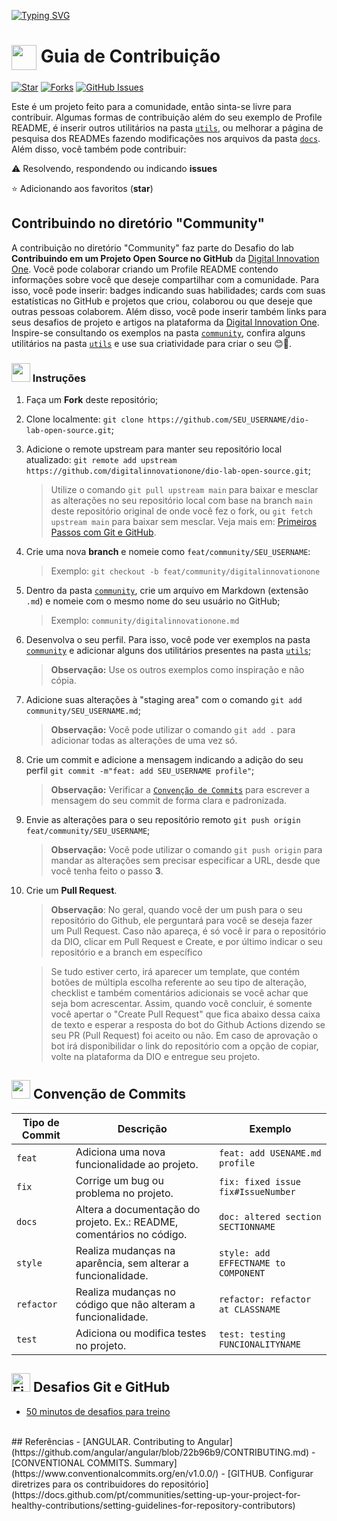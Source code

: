 <a href="https://git.io/typing-svg" target=_blank rel="nofollow noopener noreferrer"><img src="https://readme-typing-svg.demolab.com?font=Poppins&size=44&height=100&duration=1600&pause=1000&color=1e5ad1&width=750&lines=Fala+Devs!+Sejam+bem-vindos!+:);Web+Developers...;Mobile+Developers...;FullStack...;Systems+Analysts...;...and students!" alt="Typing SVG" data-canonical-src="https://readme-typing-svg.demolab.com?font=Poppins&size=44&duration=1600&pause=1000&color=1e5ad1&width=435&lines=Fala+Devs!+Sejam+bem-vindos!;Web+Developers...;Mobile+Developers...;FullStack..https://emresitesweb.com.br/wp-content/uploads/2023/11/gitironman01.png.;Systems+Analysts...;...and students!" style="max-width: 100%;">
<h1>
    <a href="https://www.dio.me/">
     <img align="center" width="40px" src="https://hermes.digitalinnovation.one/assets/diome/logo-minimized.png"></a>
    <span> Guia de Contribuição</span>
</h1>

[![Star](https://img.shields.io/github/stars/digitalinnovationone/dio-lab-open-source?style=social)](https://github.com/digitalinnovationone/dio-lab-open-source/stargazers)
[![Forks](https://img.shields.io/github/forks/digitalinnovationone/dio-lab-open-source?style=social)](https://github.com/digitalinnovationone/dio-lab-open-source/forks)
[![GitHub Issues](https://img.shields.io/github/issues/digitalinnovationone/dio-lab-open-source?style=social)](https://github.com/digitalinnovationone/dio-lab-open-source/issues/)

 Este é um projeto feito para a comunidade, então sinta-se livre para contribuir. Algumas formas de contribuição além do seu exemplo de Profile README, é inserir outros utilitários na pasta [`utils`](https://github.com/digitalinnovationone/dio-lab-open-source/tree/main/utils), ou melhorar a página de pesquisa dos READMEs fazendo modificações nos arquivos da pasta [`docs`](https://github.com/digitalinnovationone/dio-lab-open-source/tree/main/docs). <br>
 Além disso, você também pode contribuir:
 
⚠️ Resolvendo, respondendo ou indicando **issues**

⭐ Adicionando aos favoritos (**star**) 

##  Contribuindo no diretório "Community" 
 A contribuição no diretório "Community" faz parte do Desafio do lab **Contribuindo em um Projeto Open Source no GitHub** da [Digital Innovation One](https://www.dio.me/). Você pode colaborar criando um Profile README contendo informações sobre você que deseje compartilhar com a comunidade. Para isso, você pode inserir: badges indicando suas habilidades; cards com suas estatísticas no GitHub e projetos que criou, colaborou ou que deseje que outras pessoas colaborem. Além disso, você pode inserir também links para seus desafios de projeto e artigos na plataforma da [Digital Innovation One](https://www.dio.me/). <br>
 Inspire-se consultando os exemplos na pasta [`community`](https://github.com/digitalinnovationone/dio-lab-open-source/tree/main/community), confira alguns utilitários na pasta [`utils`](https://github.com/digitalinnovationone/dio-lab-open-source/tree/main/utils) e use sua criatividade para criar o seu 😊💙.

### <img src="https://github.com/emersonpessoa01/dio-lab-open-source/blob/main/image/gifs/animated-flame-01.gif" width="30px" height="30px"/> Instruções
1. Faça um **Fork** deste repositório;
2. Clone localmente: `git clone https://github.com/SEU_USERNAME/dio-lab-open-source.git`;
3. Adicione o remote upstream para manter seu repositório local atualizado: `git remote add upstream https://github.com/digitalinnovationone/dio-lab-open-source.git`;
    > Utilize o comando `git pull upstream main` para baixar e mesclar as alterações no seu repositório local com base na branch `main` deste repositório original de onde você fez o fork, ou `git fetch upstream main` para baixar sem mesclar. Veja mais em: [Primeiros Passos com Git e GitHub](https://github.com/elidianaandrade/dio-curso-git-github/blob/main/materiais-de-apoio/03-primeiros-passos-com-git-e-github.md).
4. Crie uma nova **branch** e nomeie como `feat/community/SEU_USERNAME`:
    > Exemplo: `git checkout -b feat/community/digitalinnovationone`
5. Dentro da pasta [`community`](https://github.com/digitalinnovationone/dio-lab-open-source/tree/main/community), crie um arquivo em Markdown (extensão `.md`) e nomeie com o mesmo nome do seu usuário no GitHub;
    > Exemplo: `community/digitalinnovationone.md` <br>
6. Desenvolva o seu perfil. Para isso, você pode ver exemplos na pasta [`community`](https://github.com/digitalinnovationone/dio-lab-open-source/tree/main/community) e adicionar alguns dos utilitários presentes na pasta [`utils`](https://github.com/digitalinnovationone/dio-lab-open-source/tree/main/utils);
    > **Observação:** Use os outros exemplos como inspiração e não cópia.
7. Adicione suas alterações à "staging area" com o comando `git add community/SEU_USERNAME.md`;
    > **Observação:** Você pode utilizar o comando `git add .` para adicionar todas as alterações de uma vez só.
8. Crie um commit e adicione a mensagem indicando a adição do seu perfil `git commit -m"feat: add SEU_USERNAME profile"`;
    > **Observação:** Verificar a [`Convenção de Commits`](https://github.com/kkademorais/dio-lab-open-source/blob/main/CONTRIBUTING.md#conven%C3%A7%C3%A3o-de-commits) para escrever a mensagem do seu commit de forma clara e padronizada.
9. Envie as alterações para o seu repositório remoto `git push origin feat/community/SEU_USERNAME`;
    > **Observação:** Você pode utilizar o comando `git push origin` para mandar as alterações sem precisar especificar a URL, desde que você tenha feito o passo **3**. 
10. Crie um **Pull Request**.
    > **Observação**: No geral, quando você der um push para o seu repositório do Github, ele perguntará para você se deseja fazer um Pull Request. Caso não apareça, é só você ir para o repositório da DIO, clicar em Pull Request e Create, e por último indicar o seu repositório e a branch em específico
    
    > Se tudo estiver certo, irá aparecer um template, que contém botões de múltipla escolha referente ao seu tipo de alteração, checklist e também comentários adicionais se você achar que seja bom acrescentar. Assim, quando você concluir, é somente você apertar o "Create Pull Request" que fica abaixo dessa caixa de texto e esperar a resposta do bot do Github Actions dizendo se seu PR (Pull Request) foi aceito ou não.
    > Em caso de aprovação o bot irá disponibilidar o link do repositório com a opção de copiar, volte na plataforma da DIO e entregue seu projeto.
    
## <img src="https://user-images.githubusercontent.com/74038190/206662607-d9e7591e-bbf9-42f9-9386-29efc927bc16.gif" width="30px" height="30px"> Convenção de Commits 

| Tipo de Commit | Descrição                                                            | Exemplo
| ---------------|----------------------------------------------------------------------|-----------
| `feat`         | Adiciona uma nova funcionalidade ao projeto.                         | `feat: add USENAME.md profile`
| `fix`          | Corrige um bug ou problema no projeto.                               | `fix: fixed issue fix#IssueNumber`
| `docs`         | Altera a documentação do projeto. Ex.: README, comentários no código.| `doc: altered section SECTIONNAME`
| `style`        | Realiza mudanças na aparência, sem alterar a funcionalidade.         | `style: add EFFECTNAME to COMPONENT`
| `refactor`     | Realiza mudanças no código que não alteram a funcionalidade.         | `refactor: refactor at CLASSNAME`
| `test`         | Adiciona ou modifica testes no projeto.                              | `test: testing FUNCIONALITYNAME`

## <img src="https://user-images.githubusercontent.com/74038190/216122041-518ac897-8d92-4c6b-9b3f-ca01dcaf38ee.png" alt="Fire" width="30px" height="30px" style="max-width: 100%;"> Desafios Git e GitHub
- [50 minutos de desafios para treino](https://www.youtube.com/watch?v=kB5e-gTAl_s)

<br>
## Referências
- [ANGULAR. Contributing to Angular](https://github.com/angular/angular/blob/22b96b9/CONTRIBUTING.md)
- [CONVENTIONAL COMMITS. Summary](https://www.conventionalcommits.org/en/v1.0.0/)
- [GITHUB. Configurar diretrizes para os contribuidores do repositório](https://docs.github.com/pt/communities/setting-up-your-project-for-healthy-contributions/setting-guidelines-for-repository-contributors)
